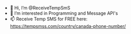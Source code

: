 - 👋 Hi, I’m @ReceiveTempSmS
- 👀 I’m interested in Programming and Message API's 
- 📫 Receive Temp SMS for FREE here: https://tempsmss.com/country/canada-phone-number/

<!---
ReceiveTempSmS/ReceiveTempSmS is a ✨ special ✨ repository because its `README.md` (this file) appears on your GitHub profile.
You can click the Preview link to take a look at your changes.
--->
